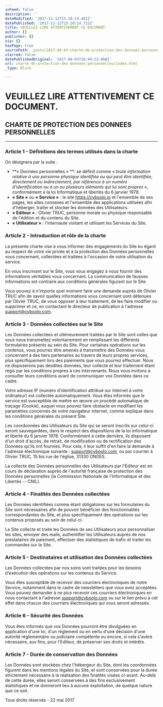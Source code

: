 ```yaml
---
inFeed: false
description: ''
dateModified: '2017-11-12T15:20:14.481Z'
datePublished: '2017-11-12T15:20:14.722Z'
title: VEUILLEZ LIRE ATTENTIVEMENT CE DOCUMENT.
author: []
publisher: {}
via: {}
hasPage: true
sourcePath: _posts/2017-06-03-charte-de-protection-des-donnees-personnelles.md
starred: false
datePublishedOriginal: '2017-06-03T16:49:23.068Z'
url: charte-de-protection-des-donnees-personnelles/index.html
_type: Blurb

---
```

# **VEUILLEZ LIRE ATTENTIVEMENT CE DOCUMENT.**

## CHARTE DE PROTECTION DES DONNEES PERSONNELLES

---

### Article 1 - Définitions des termes utilisés dans la charte

On désignera par la suite :

* **« Données personnelles » **: se définit comme « _toute information relative à une personne physique identifiée ou qui peut être identifiée, directement ou indirectement, par référence à un numéro d'identification ou à un ou plusieurs éléments qui lui sont propres_ », conformément à la loi Informatique et libertés du 6 janvier 1978\.
* **« Site »** ou **« Service »** : le site https://cyboolo.io et l'ensemble de ses pages, les sites connexes et l'ensemble des applications utilisées afin d'héberger, traiter et stocker les données des Utilisateurs.
* **« Editeur »** : Olivier TRUC, personne morale ou physique responsable de l'édition et du contenu du Site.
* **« Utilisateur »** : l'internaute visitant et utilisant les Services du Site.

### Article 2 - Introduction et rôle de la charte

La présente charte vise à vous informer des engagements du Site eu égard au respect de votre vie privée et à la protection des Données personnelles vous concernant, collectées et traitées à l'occasion de votre utilisation du service.

En vous inscrivant sur le Site, vous vous engagez à nous fournir des informations véritables vous concernant. La communication de fausses informations est contraire aux conditions générales figurant sur le Site.

Vous pouvez à n'importe quel moment faire une demande auprès de Olivier TRUC afin de savoir quelles informations vous concernant sont détenues par Olivier TRUC, de vous opposer à leur traitement, de les faire modifier ou supprimer et ce, en contactant le directeur de publication à l'adresse support@cyboolo.com.

### Article 3 - Données collectées sur le Site

Les Données collectées et ultérieurement traitées par le Site sont celles que vous nous transmettez volontairement en remplissant les différents formulaires présents au sein du Site. Pour certaines opérations sur les contenus, vous pourrez être amenés à transmettre des Données vous concernant à des tiers partenaires au travers de leurs propres services, plus spécifiquement lors des paiements que vous pourrez effectuer. Nous ne disposerons pas desdites données, leur collecte et leur traitement étant régis par les conditions propres à ces intervenants. Nous vous invitons à consulter leurs conditions avant de communiquer vos Données dans ce cadre.

Votre adresse IP (numéro d'identification attribué sur Internet à votre ordinateur) est collectée automatiquement. Vous êtes informés que le service est susceptible de mettre en œuvre un procédé automatique de traçage (Cookie), auquel vous pouvez faire obstacle en modifiant les paramètres concernés de votre navigateur internet, comme expliqué dans les conditions générales du présent Site.

Les coordonnées des Utilisateurs du Site qui se seront inscrits sur celui-ci seront sauvegardées, dans le respect des dispositions de la loi informatique et liberté du 6 janvier 1978\. Conformément à cette dernière, ils disposent d'un droit d'accès, de retrait, de modification ou de rectification des Données qu'ils ont fournies. Pour cela, il leur suffit d'en faire la demande à l'adresse électronique suivante : support@cyboolo.com, ou par courrier à Olivier TRUC, 15 bis rue de l'église, 31330 ONDES.

La collecte des Données personnelles des Utilisateurs par l'Editeur est en cours de déclaration auprès de l'autorité française de protection des Données personnelles (la Commission Nationale de l'Informatique et des Libertés -- CNIL).

### Article 4 - Finalités des Données collectées

Les Données identifiées comme étant obligatoires sur les formulaires du Site sont nécessaires afin de pouvoir bénéficier des fonctionnalités correspondantes du Site, et plus spécifiquement des opérations sur les contenus proposés au sein de celui-ci.

Le Site collecte et traite les Données de ses Utilisateurs pour personnaliser les sites, envoyer des mails, authentifier les Utilisateurs auprès de nos prestataires de paiement, effectuer des statistiques de trafic et traiter les commandes sur le Site.

### Article 5 - Destinataires et utilisation des Données collectées

Les Données collectées par nos soins sont traitées pour les besoins d'exécution des opérations sur les contenus du Service.

Vous êtes susceptible de recevoir des courriers électroniques de notre Service, notamment dans le cadre de newsletters que vous avez acceptées. Vous pouvez demander à ne plus recevoir ces courriers électroniques en nous contactant à l'adresse support@cyboolo.com ou sur le lien prévu à cet effet dans chacun des courriers électroniques qui vous seront adressés.

### Article 6 - Sécurité des Données

Vous êtes informés que vos Données pourront être divulguées en application d'une loi, d'un règlement ou en vertu d'une décision d'une autorité réglementaire ou judiciaire compétente ou encore, si cela s'avère nécessaire, aux fins, pour l'Editeur, de préserver ses droits et intérêts.

### Article 7 - Durée de conservation des Données

Les Données sont stockées chez l'hébergeur du Site, dont les coordonnées figurent dans les mentions légales du Site, et sont conservées pour la durée strictement nécessaire à la réalisation des finalités visées ci-avant. Au-delà de cette durée, elles seront conservées à des fins exclusivement statistiques et ne donneront lieu à aucune exploitation, de quelque nature que ce soit.

Tous droits réservés - 22 mai 2017